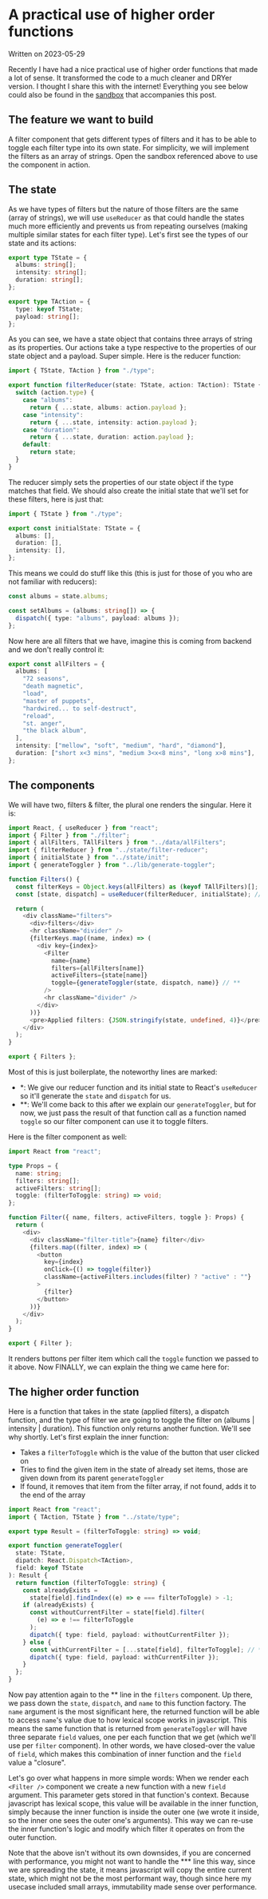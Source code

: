 # A practical use of higher order functions

Written on 2023-05-29

Recently I have had a nice practical use of higher order functions that made a lot of sense. It transformed the code to a much cleaner and DRYer version. I thought I share this with the internet! Everything you see below could also be found in the [sandbox](https://codesandbox.io/s/a-practical-use-of-higher-order-function-dtjied) that accompanies this post.

## The feature we want to build

A filter component that gets different types of filters and it has to be able to toggle each filter type into its own state. For simplicity, we will implement the filters as an array of strings. Open the sandbox referenced above to use the component in action.

## The state

As we have types of filters but the nature of those filters are the same (array of strings), we will use `useReducer` as that could handle the states much more efficiently and prevents us from repeating ourselves (making multiple similar states for each filter type). Let's first see the types of our state and its actions:

```ts
export type TState = {
  albums: string[];
  intensity: string[];
  duration: string[];
};

export type TAction = {
  type: keyof TState;
  payload: string[];
};
```

As you can see, we have a state object that contains three arrays of string as its properties. Our actions take a type respective to the properties of our state object and a payload. Super simple. Here is the reducer function:

```ts
import { TState, TAction } from "./type";

export function filterReducer(state: TState, action: TAction): TState {
  switch (action.type) {
    case "albums":
      return { ...state, albums: action.payload };
    case "intensity":
      return { ...state, intensity: action.payload };
    case "duration":
      return { ...state, duration: action.payload };
    default:
      return state;
  }
}
```

The reducer simply sets the properties of our state object if the type matches that field. We should also create the initial state that we'll set for these filters, here is just that:

```ts
import { TState } from "./type";

export const initialState: TState = {
  albums: [],
  duration: [],
  intensity: [],
};
```

This means we could do stuff like this (this is just for those of you who are not familiar with reducers):

```ts
const albums = state.albums;

const setAlbums = (albums: string[]) => {
  dispatch({ type: "albums", payload: albums });
};
```

Now here are all filters that we have, imagine this is coming from backend and we don't really control it:

```ts
export const allFilters = {
  albums: [
    "72 seasons",
    "death magnetic",
    "load",
    "master of puppets",
    "hardwired... to self-destruct",
    "reload",
    "st. anger",
    "the black album",
  ],
  intensity: ["mellow", "soft", "medium", "hard", "diamond"],
  duration: ["short x<3 mins", "medium 3<x<8 mins", "long x>8 mins"],
};
```

## The components

We will have two, filters & filter, the plural one renders the singular. Here it is:

```ts
import React, { useReducer } from "react";
import { Filter } from "./filter";
import { allFilters, TAllFilters } from "../data/allFilters";
import { filterReducer } from "../state/filter-reducer";
import { initialState } from "../state/init";
import { generateToggler } from "../lib/generate-toggler";

function Filters() {
  const filterKeys = Object.keys(allFilters) as (keyof TAllFilters)[];
  const [state, dispatch] = useReducer(filterReducer, initialState); // *

  return (
    <div className="filters">
      <div>filters</div>
      <hr className="divider" />
      {filterKeys.map((name, index) => (
        <div key={index}>
          <Filter
            name={name}
            filters={allFilters[name]}
            activeFilters={state[name]}
            toggle={generateToggler(state, dispatch, name)} // **
          />
          <hr className="divider" />
        </div>
      ))}
      <pre>Applied filters: {JSON.stringify(state, undefined, 4)}</pre>
    </div>
  );
}

export { Filters };
```

Most of this is just boilerplate, the noteworthy lines are marked:

- \*: We give our reducer function and its initial state to React's `useReducer` so it'll generate the `state` and `dispatch` for us.
- \*\*: We'll come back to this after we explain our `generateToggler`, but for now, we just pass the result of that function call as a function named `toggle` so our filter component can use it to toggle filters.

Here is the filter component as well:

```ts
import React from "react";

type Props = {
  name: string;
  filters: string[];
  activeFilters: string[];
  toggle: (filterToToggle: string) => void;
};

function Filter({ name, filters, activeFilters, toggle }: Props) {
  return (
    <div>
      <div className="filter-title">{name} filter</div>
      {filters.map((filter, index) => (
        <button
          key={index}
          onClick={() => toggle(filter)}
          className={activeFilters.includes(filter) ? "active" : ""}
        >
          {filter}
        </button>
      ))}
    </div>
  );
}

export { Filter };
```

It renders buttons per filter item which call the `toggle` function we passed to it above. Now FINALLY, we can explain the thing we came here for:

## The higher order function

Here is a function that takes in the state (applied filters), a dispatch function, and the type of filter we are going to toggle the filter on (albums | intensity | duration). This function only returns another function. We'll see why shortly. Let's first explain the inner function:

- Takes a `filterToToggle` which is the value of the button that user clicked on
- Tries to find the given item in the state of already set items, those are given down from its parent `generateToggler`
- If found, it removes that item from the filter array, if not found, adds it to the end of the array

```ts
import React from "react";
import { TAction, TState } from "../state/type";

export type Result = (filterToToggle: string) => void;

export function generateToggler(
  state: TState,
  dipatch: React.Dispatch<TAction>,
  field: keyof TState
): Result {
  return function (filterToToggle: string) {
    const alreadyExists =
      state[field].findIndex((e) => e === filterToToggle) > -1;
    if (alreadyExists) {
      const withoutCurrentFilter = state[field].filter(
        (e) => e !== filterToToggle
      );
      dipatch({ type: field, payload: withoutCurrentFilter });
    } else {
      const withCurrentFilter = [...state[field], filterToToggle]; // ***
      dipatch({ type: field, payload: withCurrentFilter });
    }
  };
}
```

Now pay attention again to the \*\* line in the `filters` component. Up there, we pass down the `state`, `dispatch`, and `name` to this function factory. The `name` argument is the most significant here, the returned function will be able to access `name`'s value due to how lexical scope works in javascript. This means the same function that is returned from `generateToggler` will have three separate `field` values, one per each function that we get (which we'll use per `filter` component). In other words, we have closed-over the value of `field`, which makes this combination of inner function and the `field` value a "closure".

Let's go over what happens in more simple words: When we render each `<Filter />` component we create a new function with a new `field` argument. This parameter gets stored in that function's context. Because javascript has lexical scope, this value will be available in the inner function, simply because the inner function is inside the outer one (we wrote it inside, so the inner one sees the outer one's arguments). This way we can re-use the inner function's logic and modify which filter it operates on from the outer function.

Note that the above isn't without its own downsides, if you are concerned with performance, you might not want to handle the \*\*\* line this way, since we are spreading the state, it means javascript will copy the entire current state, which might not be the most performant way, though since here my usecase included small arrays, immutability made sense over performance.
